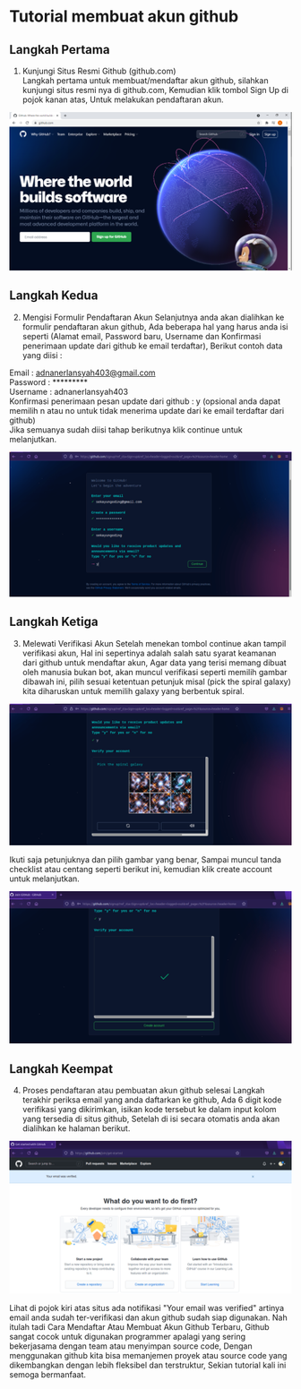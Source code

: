 # Tutorial membuat akun github

## Langkah Pertama
1. Kunjungi Situs Resmi Github (github.com) <br>
Langkah pertama untuk membuat/mendaftar akun github, silahkan kunjungi situs resmi nya di github.com, Kemudian klik tombol Sign Up di pojok kanan atas, Untuk melakukan pendaftaran akun.

![Gambar 1](../img/websitegithub.png)

### <h2> Langkah Kedua
2. Mengisi Formulir Pendaftaran Akun
Selanjutnya anda akan dialihkan ke formulir pendaftaran akun github, Ada beberapa hal yang harus anda isi seperti (Alamat email, Password baru, Username dan Konfirmasi penerimaan update dari github ke email terdaftar), Berikut contoh data yang diisi :

Email : adnanerlansyah403@gmail.com <br>
Password : *********    <br>
Username : adnanerlansyah403 <br>
Konfirmasi penerimaan pesan update dari github : y (opsional anda dapat memilih n atau no untuk tidak menerima update dari ke email terdaftar dari github) <br>
Jika semuanya sudah diisi tahap berikutnya klik continue untuk melanjutkan. <br>

![Gambar 2](../img/menuregistrasi.png) <br>

#### <h2> Langkah Ketiga
3. Melewati Verifikasi Akun
Setelah menekan tombol continue akan tampil verifikasi akun, Hal ini sepertinya adalah salah satu syarat keamanan dari github untuk mendaftar akun, Agar data yang terisi memang dibuat oleh manusia bukan bot, akan muncul verifikasi seperti memilih gambar dibawah ini, pilih sesuai ketentuan petunjuk misal (pick the spiral galaxy) kita diharuskan untuk memilih galaxy yang berbentuk spiral. <br>

![Gambar 3](../img/verifikasiakun.png) <br>

Ikuti saja petunjuknya dan pilih gambar yang benar, Sampai muncul tanda checklist atau centang seperti berikut ini, kemudian klik create account untuk melanjutkan. <br>

![Gambar 4](../img/verifikasiakun2.png) <br>

##### <h2> Langkah Keempat
4. Proses pendaftaran atau pembuatan akun github selesai 
Langkah terakhir periksa email yang anda daftarkan ke github, Ada 6 digit kode verifikasi yang dikirimkan, isikan kode tersebut ke dalam input kolom yang tersedia di situs github, Setelah di isi secara otomatis anda akan dialihkan ke halaman berikut. <br>

![Gambar 5](../img/verifikasiemailsuccess.png) <br>

Lihat di pojok kiri atas situs ada notifikasi "Your email was verified" artinya email anda sudah ter-verifikasi dan akun github sudah siap digunakan. Nah itulah tadi Cara Mendaftar Atau Membuat Akun Github Terbaru, Github sangat cocok untuk digunakan programmer apalagi yang sering bekerjasama dengan team atau menyimpan source code, Dengan menggunakan github kita bisa memanjemen proyek atau source code yang dikembangkan dengan lebih fleksibel dan terstruktur, Sekian tutorial kali ini semoga bermanfaat.


